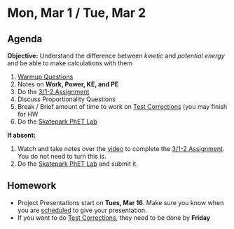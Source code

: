 Mon, Mar 1 / Tue, Mar 2
==================

Agenda
---------
**Objective:** Understand the difference between *kinetic* and *potential energy* and be able to make calculations with them

1. [Warmup Questions][wu]
2. Notes on **Work, Power, KE, and PE**
3. Do the [3/1-2 Assignment][assmt]
4. Discuss Proportionality Questions
5. Break / Brief amount of time to work on [Test Corrections][correct] (you may finish for HW
6. Do the [Skatepark PhET Lab][lab]

**If absent:**

1. Watch and take notes over the [video][vid] to complete the [3/1-2 Assignment][assmt].  You do not need to turn this is.
2. Do the [Skatepark PhET Lab][lab] and submit it.

Homework 
-------------
- Project Presentations start on **Tues, Mar 16**.  Make sure you know when you are [scheduled][sched] to give your presentation.
- If you want to do [Test Corrections][correct], they need to be done by **Friday**

[sched]: https://avoncsc-my.sharepoint.com/:x:/g/personal/zjrohrbach_avon-schools_org/EVsn6ZkyMl5JvXYEBYTGRvoBX3OiSecqg16WeqB-1EcFXQ?e=287pOt
[assmt]: https://avon.schoology.com/assignment/4724577879/
[lab]: https://avon.schoology.com/course/2624603689/assessments/4724606763
[wu]: https://avon.schoology.com/page/4724715232
[correct]: https://avon.schoology.com/assignment/4724955003/
[vid]: https://youtu.be/8I8XQ2gI4Zc
<!--stackedit_data:
eyJoaXN0b3J5IjpbLTE0NDE3NDc2OTAsMTMxNzU3NDI1OCwtMT
ExMzM5MDE5NSwxNDAzNDI3OTc4LDU5ODU0MTg4Niw3MjEzNTUw
MjAsMTUwODk5MTg1MCwtMTA0MDUyMDc0MCwxNzQyMTY0OTg1LD
E2NDMxNDc3NzYsLTcwNzI3MjQ1LC0xNDQxODQ1Mjc4LDE5MjM3
OTc0MDUsLTk4NzQ0MDEyNyw1NDEwNTExMzksLTc3NDA3MzY4OS
wxMDEzODkxNjk3LC01ODU4MjQ4Myw2MTc3ODA5MDQsLTE2MTQx
OTI4NF19
-->